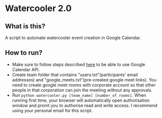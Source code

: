 # Watercooler 2.0

## What is this?
A script to automate watercooler event creation in Google Calendar.

## How to run?
- Make sure to follow steps described [here](https://developers.google.com/calendar/quickstart/python) to be able to use Google Calendar API.
- Create team folder that contains "users.txt"(participants' email addresses) and "google_meets.txt"(pre-created google meet links). You need to create google meet rooms with corporate account so that other people in that corporation can join the meeting without any approvals.
- Run `python watercooler.py [team_name] [number_of_rooms]`. When running first time, your browser will automatically open authorisation window and promt you to authorise read and write access. I recommend using your personal email for this script. 

